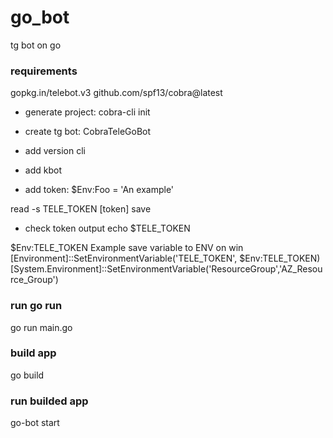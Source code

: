 # go_bot
tg bot on go

### requirements
gopkg.in/telebot.v3
github.com/spf13/cobra@latest

- generate project: cobra-cli init

- create tg bot: CobraTeleGoBot

- add version cli
- add kbot

- add token:
$Env:Foo = 'An example'



read -s TELE_TOKEN
[token]
save

- check token output
echo $TELE_TOKEN

$Env:TELE_TOKEN
Example save variable to ENV on win 
[Environment]::SetEnvironmentVariable('TELE_TOKEN', $Env:TELE_TOKEN)
[System.Environment]::SetEnvironmentVariable('ResourceGroup','AZ_Resource_Group')

### run go run
go run main.go

### build app
go build

### run builded app
go-bot start